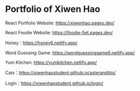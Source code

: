 # Portfolio of Xiwen Hao
React Portfolio Website: https://xiwenhao.pages.dev/

React Foodie Website: https://foodie-5et.pages.dev/

Honey：https://honey6.netlify.app/

Word Guessing Game: https://wordguessinggame6.netlify.app/

Yum Kitchen: https://yumkitchen.netlify.app/

Cats：https://xiwenhaostudent.github.io/asterandtito/

Login：https://xiwenhaostudent.github.io/login/
